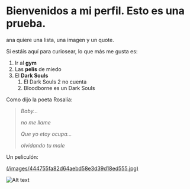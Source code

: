 # Bienvenidos a mi perfil. Esto es una prueba.
ana quiere una lista, una imagen y un quote.

Si estáis aquí para curiosear, lo que más me gusta es:
1. Ir al **gym**
2. Las **pelis** de miedo
3. El **Dark Souls**
    1. El Dark Souls 2 no cuenta
    2. Bloodborne es un Dark Souls

Como dijo la poeta Rosalía:
>*Baby...*
>
> *no me llame*
>
> *Que yo etoy ocupa...* 
>
> *olvidando tu male*

Un peliculón:

[(/images/444755fa82d64aebd58e3d39d18ed555.jpg)](https://github.com/manuelgomezasir1/manuelgomezasir1/blob/main/444755fa82d64aebd58e3d39d18ed555.jpg)


![Alt text](https://i.pinimg.com/originals/44/47/55/444755fa82d64aebd58e3d39d18ed555.jpg)

<!--
**manuelgomezasir1/manuelgomezasir1** is a ✨ _special_ ✨ repository because its `README.md` (this file) appears on your GitHub profile.

Here are some ideas to get you started:

- 🔭 I’m currently working on ...
- 🌱 I’m currently learning ...
- 👯 I’m looking to collaborate on ...
- 🤔 I’m looking for help with ...
- 💬 Ask me about ...
- 📫 How to reach me: ...
- 😄 Pronouns: ...
- ⚡ Fun fact: ...
-->
